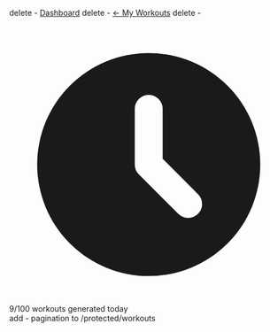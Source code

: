delete - <a class="text-sm text-white hover:text-gray-200" href="/protected/dashboard">Dashboard</a>
delete - <a class="text-sm font-medium text-white hover:text-gray-200 flex items-center" href="/protected/workouts"><span class="mr-1">←</span> My Workouts</a>
delete - <div class="text-sm text-gray-600 flex items-center"><svg class="w-4 h-4 mr-1" fill="currentColor" viewBox="0 0 20 20"><path fill-rule="evenodd" d="M10 18a8 8 0 100-16 8 8 0 000 16zm1-12a1 1 0 10-2 0v4a1 1 0 00.293.707l2.828 2.829a1 1 0 101.415-1.415L11 9.586V6z" clip-rule="evenodd"></path></svg>9/100 workouts generated today</div>
add - pagination to /protected/workouts